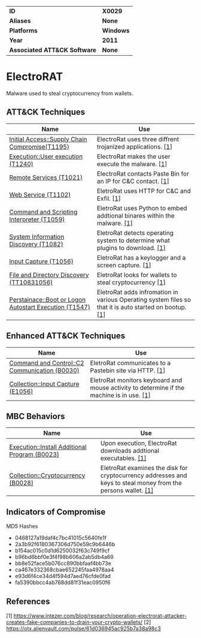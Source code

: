 
<table>
<tr>
<td><b>ID</b></td>
<td><b>X0029</b></td>
</tr>
<tr>
<td><b>Aliases</b></td>
<td><b>None</b></td>
</tr>
<tr>
<td><b>Platforms</b></td>
<td><b>Windows</b></td>
</tr>
<tr>
<td><b>Year</b></td>
<td><b>2011</b></td>
</tr>
<tr>
<td><b>Associated ATT&CK Software</b></td>
<td><b>None</b></td>
</tr>
</table>


# ElectroRAT

Malware used to steal cryptocurrency from wallets.

## ATT&CK Techniques

|Name|Use|
|---|---|
|[Initial Access::Supply Chain Compromise(T1195)](https://attack.mitre.org/techniques/T1195/)|ElectroRat uses three diffrent trojanized applications.  [[1]](#1)| 
|[Execution::User execution (T1240)](https://attack.mitre.org/techniques/T1204/)|ElectroRat makes the user execute the malware.  [[1]](#1)|
|[Remote Services (T1021)]()|ElectroRat contacts Paste Bin for an IP for C&C contact.  [[1]](#1)|
|[Web Service (T1102)](https://attack.mitre.org/techniques/T1102)|EletroRat uses HTTP for C&C and Exfil.  [[1]](#1)|
|[Command and Scripting Interpreter (T1059)](https://attack.mitre.org/techniques/T1059)|EletroRat uses Python to embed addtional binares within the malware.  [[1]](#1)|
|[System Information Discovery (T1082)](https://attack.mitre.org/techniques/T1082)|EletroRat detects operating system to determine what plugins to download.  [[1]](#1)|
|[Input Capture (T1056)](https://attack.mitre.org/techniques/T1056)|EletroRat has a keylogger and a screen capture.  [[1]](#1)|
|[File and Directory Discovery (TT10831056)](https://attack.mitre.org/techniques/T1083)|EletroRat looks for wallets to steal cryptocurrency  [[1]](#1)|
|[Perstainace::Boot or Logon Autostart Execution (T1547)]()|EletroRat adds infromation in various Operating system files so that it is auto started on bootup.  [[1]](#1)|

## Enhanced ATT&CK Techniques

|Name|Use|
|---|---|
|[Command and Control::C2 Communication (B0030)](../command-and-control/c2-communication.md)|EletroRat communicates to a Pastebin site via HTTP. [[1]](#1)|
|[Collection::Input Capture (E1056)](../collection/input-capture.md)|EletroRat monitors keyboard and mouse activity to determine if the machine is in use. [[1]](#1)|

## MBC Behaviors

|Name|Use|
|---|---|
|[Execution::Install Additional Program (B0023)](../execution/install-additional-program.md)| Upon execution, ElectroRat downloads addtional executables. [[1]](#1)|
|[Collection::Cryptocurrency (B0028)](../impact/clipboard-modification.md)|EletroRat examines the disk for cryptocurrency addresses and keys to steal money from the persons wallet. [[1]](#1)| 

## Indicators of Compromise

MD5 Hashes
- 0468127a19daf4c7bc41015c5640fe1f
- 2a3b92f6180367306d750e59c9b6446b
- b154ac015c0d1d6250032f63c749f9cf
- b96bd6bbf0e3f4f98b606a2ab5db4a69
- bb8e52face5b076cc890bbfaaf4bb73e
- ca467e332368cbae652245faa4978aa4
- e93d6f4ce34d4f594d7aed76cfde0fad
- fa5390bbcc4ab768dd81f31eac0950f6

## References

<a name="1">[1]</a> https://www.intezer.com/blog/research/operation-electrorat-attacker-creates-fake-companies-to-drain-your-crypto-wallets/
<a name="2">[2]</a> https://otx.alienvault.com/pulse/61d036945ac925b7a38a98c3
